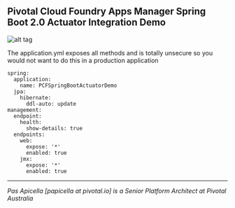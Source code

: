 <h2>Pivotal Cloud Foundry Apps Manager Spring Boot 2.0 Actuator Integration Demo </h2>

![alt tag](https://image.ibb.co/b5izL7/Screen_Shot_2018_03_04_at_9_00_42_PM.png)

The application.yml exposes all methods and is totally unsecure so you would not want to do this in a production application

```
spring:
  application:
    name: PCFSpringBootActuatorDemo
  jpa:
    hibernate:
      ddl-auto: update
management:
  endpoint:
    health:
      show-details: true
  endpoints:
    web:
      expose: '*'
      enabled: true
    jmx:
      expose: '*'
      enabled: true
```

<hr />
<i>
Pas Apicella [papicella at pivotal.io] is a Senior Platform Architect at Pivotal Australia
</i>